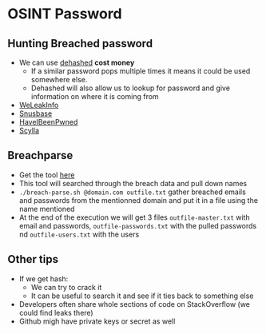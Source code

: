 # OSINT Password

## Hunting Breached password

- We can use [dehashed](https://dehashed.com/) **cost money**
  - If a similar password pops multiple times it means it could be used somewhere else.
  - Dehashed will also allow us to lookup for password and give information on where it is coming from
- [WeLeakInfo](https://weleakinfo.to/)
- [Snusbase](https://snusbase.com/)
- [HaveIBeenPwned](https://haveibeenpwned.com/)
- [Scylla](https://scylla.so/)

## Breachparse

- Get the tool [here](https://github.com/hmaverickadams/breach-parse)
- This tool will searched through the breach data and pull down names
- `./breach-parse.sh @domain.com outfile.txt` gather breached emails and passwords from the mentionned domain and put it in a file using the name mentioned
- At the end of the execution we will get 3 files `outfile-master.txt` with email and passwords, `outfile-passwords.txt` with the pulled passwords nd `outfile-users.txt` with the users

## Other tips

- If we get hash:
  - We can try to crack it
  - It can be useful to search it and see if it ties back to something else 
- Developers often share whole sections of code on StackOverflow  (we could find leaks there)
- Github migh have private keys or secret as well
